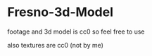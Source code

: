 # Fresno-3d-Model

footage and 3d model is cc0 so feel free to use

also textures are cc0 (not by me)
